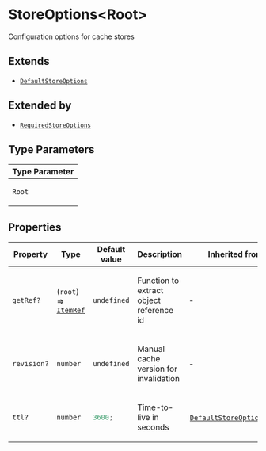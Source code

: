 # StoreOptions\<Root\>

Configuration options for cache stores

## Extends

- [`DefaultStoreOptions`](DefaultStoreOptions.md)

## Extended by

- [`RequiredStoreOptions`](RequiredStoreOptions.md)

## Type Parameters

<table>
<thead>
<tr>
<th>Type Parameter</th>
</tr>
</thead>
<tbody>
<tr>
<td>

`Root`

</td>
</tr>
</tbody>
</table>

## Properties

<table>
<thead>
<tr>
<th>Property</th>
<th>Type</th>
<th>Default value</th>
<th>Description</th>
<th>Inherited from</th>
</tr>
</thead>
<tbody>
<tr>
<td>

<a id="getref"></a> `getRef?`

</td>
<td>

(`root`) => [`ItemRef`](../type-aliases/ItemRef.md)

</td>
<td>

`undefined`

</td>
<td>

Function to extract object reference id

</td>
<td>

&hyphen;

</td>
</tr>
<tr>
<td>

<a id="revision"></a> `revision?`

</td>
<td>

`number`

</td>
<td>

`undefined`

</td>
<td>

Manual cache version for invalidation

</td>
<td>

&hyphen;

</td>
</tr>
<tr>
<td>

<a id="ttl"></a> `ttl?`

</td>
<td>

`number`

</td>
<td>

```ts
3600;
```

</td>
<td>

Time-to-live in seconds

</td>
<td>

[`DefaultStoreOptions`](DefaultStoreOptions.md).[`ttl`](DefaultStoreOptions.md#ttl)

</td>
</tr>
</tbody>
</table>
